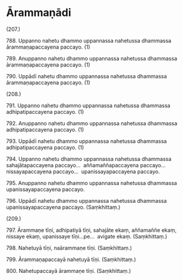 

# Ārammaṇādi





(207.)

788\. Uppanno nahetu dhammo uppannassa nahetussa dhammassa ārammaṇapaccayena paccayo. (1)

789\. Anuppanno nahetu dhammo uppannassa nahetussa dhammassa ārammaṇapaccayena paccayo. (1)

790\. Uppādī nahetu dhammo uppannassa nahetussa dhammassa ārammaṇapaccayena paccayo. (1)

(208.)

791\. Uppanno nahetu dhammo uppannassa nahetussa dhammassa adhipatipaccayena paccayo. (1)

792\. Anuppanno nahetu dhammo uppannassa nahetussa dhammassa adhipatipaccayena paccayo. (1)

793\. Uppādī nahetu dhammo uppannassa nahetussa dhammassa adhipatipaccayena paccayo. (1)

794\. Uppanno nahetu dhammo uppannassa nahetussa dhammassa sahajātapaccayena paccayo…  aññamaññapaccayena paccayo…  nissayapaccayena paccayo…  upanissayapaccayena paccayo.

795\. Anuppanno nahetu dhammo uppannassa nahetussa dhammassa upanissayapaccayena paccayo.

796\. Uppādī nahetu dhammo uppannassa nahetussa dhammassa upanissayapaccayena paccayo. (Saṃkhittaṃ.)

(209.)

797\. Ārammaṇe tīṇi, adhipatiyā tīṇi, sahajāte ekaṃ, aññamaññe ekaṃ, nissaye ekaṃ, upanissaye tīṇi…pe…  avigate ekaṃ. (Saṃkhittaṃ.)

798\. Nahetuyā tīṇi, naārammaṇe tīṇi. (Saṃkhittaṃ.)

799\. Ārammaṇapaccayā nahetuyā tīṇi. (Saṃkhittaṃ.)

800\. Nahetupaccayā ārammaṇe tīṇi. (Saṃkhittaṃ.)



